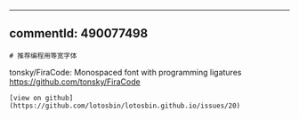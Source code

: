 ---
  commentId: 490077498
  ---
    # 推荐编程用等宽字体 
 tonsky/FiraCode: Monospaced font with programming ligatures
https://github.com/tonsky/FiraCode
    
    [view on github](https://github.com/lotosbin/lotosbin.github.io/issues/20)
    